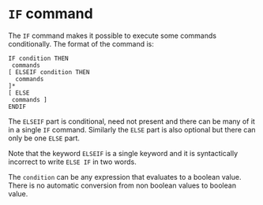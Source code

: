 # `IF` command

The `IF` command makes it possible to execute some commands conditionally.
The format of the command is:
 
```
IF condition THEN
 commands
[ ELSEIF condition THEN
  commands
]*
[ ELSE 
 commands ]  
ENDIF
```
 
The `ELSEIF` part is conditional, need not present and there can be many of
it in a single `IF` command. Similarly the `ELSE` part is also optional
but there can only be one `ELSE` part.

Note that the keyword `ELSEIF` is a single keyword and it is syntactically
incorrect to write `ELSE IF` in two words.

The `condition` can be any expression that evaluates to a boolean value. There
is no automatic conversion from non boolean values to boolean value.